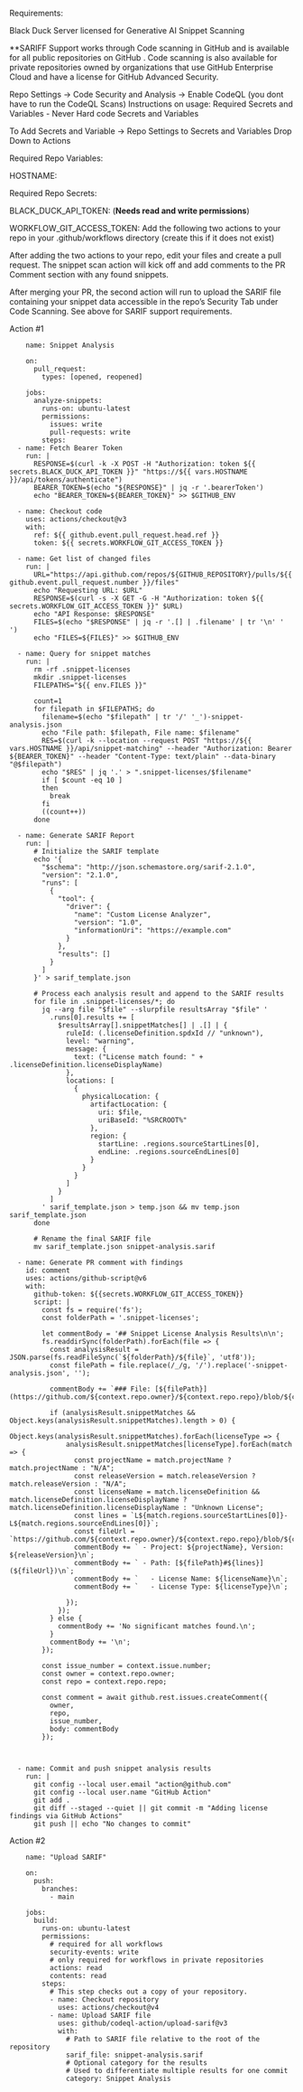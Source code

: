 Requirements:

Black Duck Server licensed for Generative AI Snippet Scanning

**SARIFF Support works through Code scanning in GitHub and is available for all public repositories on GitHub . Code scanning is also available for private repositories owned by organizations that use GitHub Enterprise Cloud and have a license for GitHub Advanced Security.

Repo Settings → Code Security and Analysis → Enable CodeQL (you dont have to run the CodeQL Scans)
Instructions on usage:
Required Secrets and Variables - Never Hard code Secrets and Variables

To Add Secrets and Variable → Repo Settings to Secrets and Variables Drop Down to Actions

Required Repo Variables:

HOSTNAME: <Your Black Duck Server URL>

Required Repo Secrets:

BLACK_DUCK_API_TOKEN: <Black Duck API Token> (**Needs read and write permissions**)

WORKFLOW_GIT_ACCESS_TOKEN: <GitHub Token>
Add the following two actions to your repo in your .github/workflows directory (create this if it does not exist)

After adding the two actions to your repo, edit your files and create a pull request. The snippet scan action will kick off and add comments to the PR Comment section with any found snippets.

After merging your PR, the second action will run to upload the SARIF file containing your snippet data accessible in the repo’s Security Tab under Code Scanning. See above for SARIF support requirements.

Action #1
    
        name: Snippet Analysis
        
        on:
          pull_request:
            types: [opened, reopened]
        
        jobs:
          analyze-snippets: 
            runs-on: ubuntu-latest
            permissions:
              issues: write
              pull-requests: write
            steps:
      - name: Fetch Bearer Token 
        run: |
          RESPONSE=$(curl -k -X POST -H "Authorization: token ${{ secrets.BLACK_DUCK_API_TOKEN }}" "https://${{ vars.HOSTNAME }}/api/tokens/authenticate")
          BEARER_TOKEN=$(echo "${RESPONSE}" | jq -r '.bearerToken')
          echo "BEARER_TOKEN=${BEARER_TOKEN}" >> $GITHUB_ENV  
      
      - name: Checkout code
        uses: actions/checkout@v3  
        with:
          ref: ${{ github.event.pull_request.head.ref }}
          token: ${{ secrets.WORKFLOW_GIT_ACCESS_TOKEN }}
      
      - name: Get list of changed files 
        run: |
          URL="https://api.github.com/repos/${GITHUB_REPOSITORY}/pulls/${{ github.event.pull_request.number }}/files"
          echo "Requesting URL: $URL"
          RESPONSE=$(curl -s -X GET -G -H "Authorization: token ${{ secrets.WORKFLOW_GIT_ACCESS_TOKEN }}" $URL)
          echo "API Response: $RESPONSE"
          FILES=$(echo "$RESPONSE" | jq -r '.[] | .filename' | tr '\n' ' ')
          echo "FILES=${FILES}" >> $GITHUB_ENV
        
      - name: Query for snippet matches
        run: |
          rm -rf .snippet-licenses
          mkdir .snippet-licenses
          FILEPATHS="${{ env.FILES }}"
          
          count=1                          
          for filepath in $FILEPATHS; do       
            filename=$(echo "$filepath" | tr '/' '_')-snippet-analysis.json
            echo "File path: $filepath, File name: $filename"
            RES=$(curl -k --location --request POST "https://${{ vars.HOSTNAME }}/api/snippet-matching" --header "Authorization: Bearer ${BEARER_TOKEN}" --header "Content-Type: text/plain" --data-binary "@$filepath")
            echo "$RES" | jq '.' > ".snippet-licenses/$filename"
            if [ $count -eq 10 ]
            then
              break
            fi
            ((count++))
          done
          
      - name: Generate SARIF Report
        run: |
          # Initialize the SARIF template
          echo '{
            "$schema": "http://json.schemastore.org/sarif-2.1.0",
            "version": "2.1.0",
            "runs": [
              {
                "tool": {
                  "driver": {
                    "name": "Custom License Analyzer",
                    "version": "1.0",
                    "informationUri": "https://example.com"
                  }
                },
                "results": []
              }
            ]
          }' > sarif_template.json
      
          # Process each analysis result and append to the SARIF results
          for file in .snippet-licenses/*; do
            jq --arg file "$file" --slurpfile resultsArray "$file" '
              .runs[0].results += [
                $resultsArray[].snippetMatches[] | .[] | {
                  ruleId: (.licenseDefinition.spdxId // "unknown"),
                  level: "warning",
                  message: {
                    text: ("License match found: " + .licenseDefinition.licenseDisplayName)
                  },
                  locations: [
                    {
                      physicalLocation: {
                        artifactLocation: {
                          uri: $file,
                          uriBaseId: "%SRCROOT%"
                        },
                        region: {
                          startLine: .regions.sourceStartLines[0],
                          endLine: .regions.sourceEndLines[0]
                        }
                      }
                    }
                  ]
                }
              ]
            ' sarif_template.json > temp.json && mv temp.json sarif_template.json
          done
      
          # Rename the final SARIF file
          mv sarif_template.json snippet-analysis.sarif
          
      - name: Generate PR comment with findings
        id: comment
        uses: actions/github-script@v6
        with:
          github-token: ${{secrets.WORKFLOW_GIT_ACCESS_TOKEN}}
          script: |
            const fs = require('fs');
            const folderPath = '.snippet-licenses';
            
            let commentBody = '## Snippet License Analysis Results\n\n';
            fs.readdirSync(folderPath).forEach(file => {
              const analysisResult = JSON.parse(fs.readFileSync(`${folderPath}/${file}`, 'utf8'));
              const filePath = file.replace(/_/g, '/').replace('-snippet-analysis.json', '');
      
              commentBody += `### File: [${filePath}](https://github.com/${context.repo.owner}/${context.repo.repo}/blob/${context.sha}/${filePath})\n`;
             
              if (analysisResult.snippetMatches && Object.keys(analysisResult.snippetMatches).length > 0) {
                Object.keys(analysisResult.snippetMatches).forEach(licenseType => {
                  analysisResult.snippetMatches[licenseType].forEach(match => {
                    const projectName = match.projectName ? match.projectName : "N/A";
                    const releaseVersion = match.releaseVersion ? match.releaseVersion : "N/A";
                    const licenseName = match.licenseDefinition && match.licenseDefinition.licenseDisplayName ? match.licenseDefinition.licenseDisplayName : "Unknown License";
                    const lines = `L${match.regions.sourceStartLines[0]}-L${match.regions.sourceEndLines[0]}`;
                    const fileUrl = `https://github.com/${context.repo.owner}/${context.repo.repo}/blob/${context.sha}/${filePath}#${lines}`;
                    commentBody += ` - Project: ${projectName}, Version: ${releaseVersion}\n`;
                    commentBody += ` - Path: [${filePath}#${lines}](${fileUrl})\n`;
                    commentBody += `   - License Name: ${licenseName}\n`;
                    commentBody += `   - License Type: ${licenseType}\n`;
                    
                  });
                });
              } else {
                commentBody += 'No significant matches found.\n';
              }
              commentBody += '\n';
            });
    
            const issue_number = context.issue.number;
            const owner = context.repo.owner;
            const repo = context.repo.repo;
            
            const comment = await github.rest.issues.createComment({
              owner,
              repo,
              issue_number,
              body: commentBody
            });


      
      - name: Commit and push snippet analysis results
        run: |
          git config --local user.email "action@github.com"
          git config --local user.name "GitHub Action"
          git add .
          git diff --staged --quiet || git commit -m "Adding license findings via GitHub Actions"
          git push || echo "No changes to commit"

Action #2

        name: "Upload SARIF"

        on:
          push:
            branches:
              - main
        
        jobs:
          build:
            runs-on: ubuntu-latest
            permissions:
              # required for all workflows
              security-events: write
              # only required for workflows in private repositories
              actions: read
              contents: read
            steps:
              # This step checks out a copy of your repository.
              - name: Checkout repository
                uses: actions/checkout@v4
              - name: Upload SARIF file
                uses: github/codeql-action/upload-sarif@v3
                with:
                  # Path to SARIF file relative to the root of the repository
                  sarif_file: snippet-analysis.sarif
                  # Optional category for the results
                  # Used to differentiate multiple results for one commit
                  category: Snippet Analysis
        

